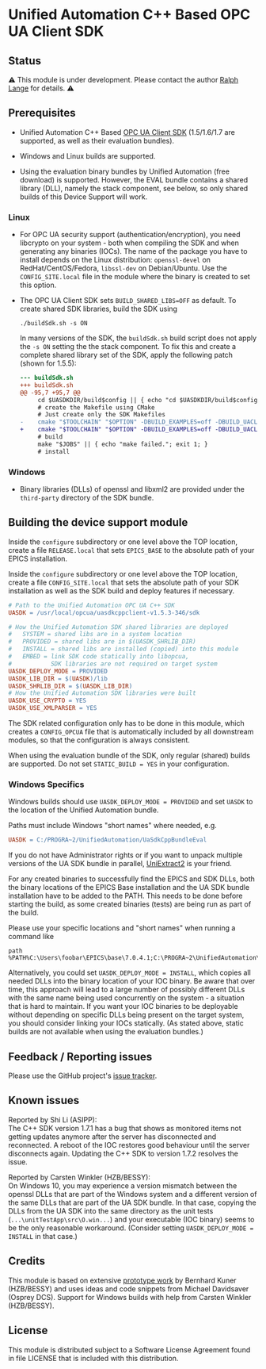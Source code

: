 # Unified Automation C++ Based OPC UA Client SDK

## Status

:warning:
This module is under development.
Please contact the author [Ralph Lange](mailto:ralph.lange@gmx.de) for details.
:warning:

## Prerequisites

*   Unified Automation C++ Based [OPC UA Client SDK][unified.sdk]
    (1.5/1.6/1.7 are supported, as well as their evaluation bundles).
    
*   Windows and Linux builds are supported.

*   Using the evaluation binary bundles by Unified Automation (free download)
    is supported.
    However, the EVAL bundle contains a shared library (DLL), namely the stack
    component, see below, so only shared builds of this Device Support will
    work.

### Linux

*   For OPC UA security support (authentication/encryption), you need
    libcrypto on your system - both when compiling the SDK and when generating
    any binaries (IOCs).
    The name of the package you have to install depends on the Linux distribution:
    `openssl-devel` on RedHat/CentOS/Fedora, `libssl-dev` on Debian/Ubuntu.
    Use the `CONFIG_SITE.local` file in the module where the binary is created
    to set this option.

*   The OPC UA Client SDK sets `BUILD_SHARED_LIBS=OFF` as default.
    To create shared SDK libraries, build the SDK using
    ```Shell
    ./buildSdk.sh -s ON
    ```
    In many versions of the SDK, the `buildSdk.sh` build script does not apply
    the `-s ON` setting the the stack component. To fix this and create a complete
    shared library set of the SDK, apply the following patch (shown for 1.5.5):
    ```Diff
    --- buildSdk.sh
    +++ buildSdk.sh
    @@ -95,7 +95,7 @@
         cd $UASDKDIR/build$config || { echo "cd $UASDKDIR/build$config failed."; exit 1; }
         # create the Makefile using CMake
         # Just create only the SDK Makefiles
    -    cmake "$TOOLCHAIN" "$OPTION" -DBUILD_EXAMPLES=off -DBUILD_UACLIENTCPP_APP=off -DBUILD_UASERVERCPP_APP=off -DENABLE_GCC_FORTIFY_SOURCE=off -DCMAKE_BUILD_TYPE=$config -DBUILD_SHARED_LIBS=$BUILD_SHARED_LIBS -DCMAKE_INSTALL_PREFIX=$CMAKE_INSTALL_PREFIX $UASDKDIR
    +    cmake "$TOOLCHAIN" "$OPTION" -DBUILD_EXAMPLES=off -DBUILD_UACLIENTCPP_APP=off -DBUILD_UASERVERCPP_APP=off -DENABLE_GCC_FORTIFY_SOURCE=off -DCMAKE_BUILD_TYPE=$config -DBUILD_SHARED_LIBS=$BUILD_SHARED_LIBS -DBUILD_SHARED_STACK=$BUILD_SHARED_LIBS -DCMAKE_INSTALL_PREFIX=$CMAKE_INSTALL_PREFIX $UASDKDIR
         # build
         make "$JOBS" || { echo "make failed."; exit 1; }
         # install
    ```

### Windows

*   Binary libraries (DLLs) of openssl and libxml2 are provided under the
    `third-party` directory of the SDK bundle.

## Building the device support module

Inside the `configure` subdirectory or one level above the TOP location,
create a file `RELEASE.local` that sets `EPICS_BASE` to the absolute path
of your EPICS installation.

Inside the `configure` subdirectory or one level above the TOP location,
create a file `CONFIG_SITE.local` that sets the absolute path of your SDK
installation as well as the SDK build and deploy features if necessary.
```Makefile
# Path to the Unified Automation OPC UA C++ SDK
UASDK = /usr/local/opcua/uasdkcppclient-v1.5.3-346/sdk

# How the Unified Automation SDK shared libraries are deployed
#   SYSTEM = shared libs are in a system location
#   PROVIDED = shared libs are in $(UASDK_SHRLIB_DIR)
#   INSTALL = shared libs are installed (copied) into this module
#   EMBED = link SDK code statically into libopcua,
#           SDK libraries are not required on target system
UASDK_DEPLOY_MODE = PROVIDED
UASDK_LIB_DIR = $(UASDK)/lib
UASDK_SHRLIB_DIR = $(UASDK_LIB_DIR)
# How the Unified Automation SDK libraries were built
UASDK_USE_CRYPTO = YES
UASDK_USE_XMLPARSER = YES
```

The SDK related configuration only has to be done in this module,
which creates a `CONFIG_OPCUA` file that is automatically included by all
downstream modules, so that the configuration is always consistent.

When using the evaluation bundle of the SDK, only regular (shared) builds
are supported.
Do not set `STATIC_BUILD = YES` in your configuration.

### Windows Specifics

Windows builds should use `UASDK_DEPLOY_MODE = PROVIDED` and set `UASDK`
to the location of the Unified Automation bundle.

Paths must include Windows "short names" where needed, e.g.
```Makefile
UASDK = C:/PROGRA~2/UnifiedAutomation/UaSdkCppBundleEval
```

If you do not have Administrator rights or if you want to unpack multiple
versions of the UA SDK bundle in parallel, [UniExtract2][uniextract2] is your
friend.

For any created binaries to successfully find the EPICS and SDK DLLs,
both the binary locations of the EPICS Base installation and the UA SDK
bundle installation have to be added to the PATH.
This needs to be done before starting the build, as some created binaries
(tests) are being run as part of the build.

Please use your specific locations and "short names" when running a command
like
```Shell
path %PATH%C:\Users\foobar\EPICS\base\7.0.4.1;C:\PROGRA~2\UnifiedAutomation\UaSdkCppBundleEval\bin;
```

Alternatively, you could set `UASDK_DEPLOY_MODE = INSTALL`, which copies all
needed DLLs into the binary location of your IOC binary.
Be aware that over time, this approach will lead to a large number of possibly
different DLLs with the same name being used concurrently on the system -
a situation that is hard to maintain.
If you want your IOC binaries to be deployable without depending on
specific DLLs being present on the target system, you should consider linking
your IOCs statically. (As stated above, static builds are not available when
using the evaluation bundles.)

## Feedback / Reporting issues

Please use the GitHub project's
[issue tracker](https://github.com/ralphlange/opcua/issues).

## Known issues

Reported by Shi Li (ASIPP): \
The C++ SDK version 1.7.1 has a bug that shows as monitored items not
getting updates anymore after the server has disconnected and reconnected.
A reboot of the IOC restores good behaviour until the server disconnects
again. Updating the C++ SDK to version 1.7.2 resolves the issue.

Reported by Carsten Winkler (HZB/BESSY): \
On Windows 10, you may experience a version mismatch between the openssl DLLs
that are part of the Windows system and a different version of the same DLLs
that are part of the UA SDK bundle.
In that case, copying the DLLs from the UA SDK into the same directory as the
unit tests (`...\unitTestApp\src\O.win...`) and your executable (IOC binary)
seems to be the only reasonable workaround.
(Consider setting `UASDK_DEPLOY_MODE = INSTALL` in that case.)

## Credits

This module is based on extensive
[prototype work](https://github.com/bkuner/opcUaUnifiedAutomation)
by Bernhard Kuner (HZB/BESSY) and uses ideas and code snippets from
Michael Davidsaver (Osprey DCS).
Support for Windows builds with help from Carsten Winkler (HZB/BESSY).

## License

This module is distributed subject to a Software License Agreement found
in file LICENSE that is included with this distribution.

<!-- Links -->
[unified.sdk]: https://www.unified-automation.com/products/client-sdk/c-ua-client-sdk.html
[uniextract2]: https://github.com/Bioruebe/UniExtract2
